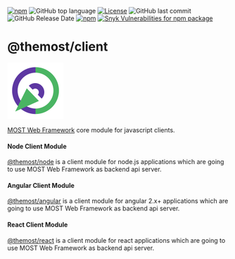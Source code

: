 [![npm](https://img.shields.io/npm/v/@themost%2Fclient.svg)](https://www.npmjs.com/package/@themost%2Fclient)
![GitHub top language](https://img.shields.io/github/languages/top/themost-framework/client)
[![License](https://img.shields.io/npm/l/@themost/client)](https://github.com/themost-framework/themost-client/blob/master/LICENSE)
![GitHub last commit](https://img.shields.io/github/last-commit/themost-framework/client)
![GitHub Release Date](https://img.shields.io/github/release-date/themost-framework/client)
[![npm](https://img.shields.io/npm/dw/@themost/client)](https://www.npmjs.com/package/@themost%2Fclient)
[![Snyk Vulnerabilities for npm package](https://img.shields.io/snyk/vulnerabilities/npm/@themost/client)](https://snyk.io/vuln/npm:%40themost%2Fclient)

# @themost/client

![MOST Web Framework Logo](https://github.com/themost-framework/common/raw/master/docs/img/themost_framework_v3_128.png)

[MOST Web Framework](https://github.com/themost-framework/themost) core module for javascript clients.

#### Node Client Module

[@themost/node](https://github.com/themost-framework/node) is a client module for node.js applications which are going to use MOST Web Framework as backend api server.

#### Angular Client Module

[@themost/angular](https://github.com/themost-framework/angular) is a client module for angular 2.x+ applications which are going to use MOST Web Framework as backend api server.

#### React Client Module

[@themost/react](https://github.com/themost-framework/react) is a client module for react applications which are going to use MOST Web Framework as backend api server.

